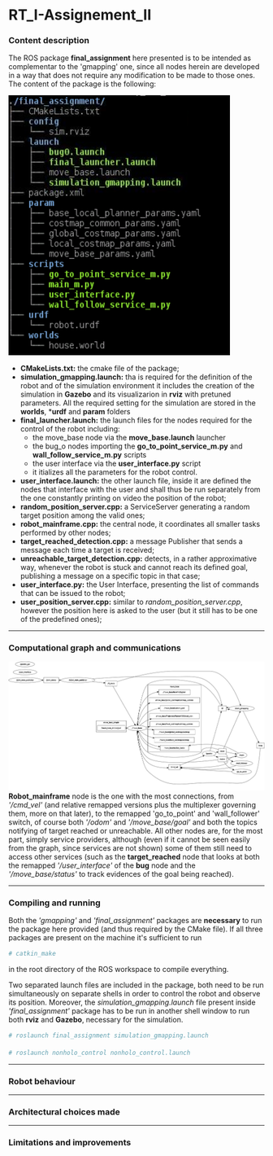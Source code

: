 #  RT_I-Assignement_II

### Content description 

The ROS package **final_assignment** here presented is to be intended as complementar to the 'gmapping' one,
since all nodes herein are developed in a way that does not require any modification to be made to those ones.
The content of the package is the following:

![package_tree](images/final_tree.png)
- **CMakeLists.txt:** the cmake file of the package;
- **simulation_gmapping.launch:** tha is required for the definition of the robot and of the simulation environment
	it includes the creation of the simulation in **Gazebo** and its visualizarion in **rviz** with pretuned
 	parameters.
	All the required setting for the simulation are stored in the **worlds**, ***urdf** and **param** folders
- **final_launcher.launch:** the launch files for the nodes required for the control of the robot including:
	- the move_base node via the **move_base.launch** launcher
	- the bug_o nodes importing the **go_to_point_service_m.py** and **wall_follow_service_m.py** scripts
	- the user interface via the **user_interface.py** script
	- it itializes all the parameters for the robot control.
- **user_interface.launch:** the other launch file, inside it are defined the nodes that interface with the
	user and shall thus be run separately from the one constantly printing on video the position of the
	robot;
- **random_position_server.cpp:** a ServiceServer generating a random target position among the valid ones;
- **robot_mainframe.cpp:** the central node, it coordinates all smaller tasks performed by other nodes;
- **target_reached_detection.cpp:** a message Publisher that sends a message each time a target is received;
- **unreachable_target_detection.cpp:** detects, in a rather approximative way, whenever the robot is stuck and
	cannot reach its defined goal, publishing a message on a specific topic in that case;
- **user_interface.py:** the User Interface, presenting the list of commands that can be issued to the robot;
- **user_position_server.cpp:** similar to *random_position_server.cpp*, however the position here is asked to the
	user (but it still has to be one of the predefined ones);

---

### Computational graph and communications

![rqt_graph](images/graph_final.png)
**Robot_mainframe** node is the one with the most connections,
from _'/cmd_vel'_ (and relative remapped versions plus the multiplexer governing them, more on that later), to the 
remapped 'go_to_point' and 'wall_follower' switch, of course both _'/odom'_ and _'/move_base/goal'_ and both the
topics notifying of target reached or unreachable. All other nodes are, for the most part, simply service providers,
although (even if it cannot be seen easily from the graph, since services are not shown) some of them still need to
access other services (such as the **target_reached** node that looks at both the remapped _'/user_interface'_ of the
**bug** node and the _'/move_base/status'_ to track evidences of the goal being reached).

---

### Compiling and running

Both the _'gmapping'_ and _'final_assignment'_ packages are **necessary** to run the package here provided (and thus
required by the CMake file). If all three packages are present on the machine it's sufficient to run 
```bash
# catkin_make
```
in the root directory of the ROS workspace to compile everything.

Two separated launch files are included in the package, both need to be run simultaneously on separate shells
in order to control the robot and observe its position. Moreover, the _simulation_gmapping.launch_ file present inside
_'final_assignment'_ package has to be run in another shell window to run both **rviz** and **Gazebo**, necessary for 
the simulation.
```bash
# roslaunch final_assignment simulation_gmapping.launch

# roslaunch nonholo_control nonholo_control.launch
```
---

### Robot behaviour
<!---
The robot, as demanded, can move around the environment, going towards one of the 6 goal coordinates allowed, using either
'move_base' or 'bug0' path planning algorithm, accepting new commands each time the previous goal is reached. Moreover, it can start following the walls of the environment without a fixed goal, behaviour during which a new command can be inserted at any given time. It should be mentioned that, due to the limited capabilities of the
'bug0' algorithm, it's possibile (and rather frequent) that the robots gets stuck in one of the "rooms" in the environment,
following the walls without ever actually managing to move towards the goal. To address that case, however, a simple recovery
behaviour has been implemented, having the robot fall back to the previous target (considered as a safe place) using the 'move_base'
algorithm (which is more robust, already presenting ad-hoc recovery behaviours in case of planning or driving errors) in case more 
than two minutes pass from the definition of a target and its achievement. While the robot is trying to reach a goal its position,
goal and distance between the two are printed on screen (and thus to the log file) enabling the tracking of the system.-->

---

### Architectural choices made
<!---
As mentioned, a peculiar design choice was made before starting this project: no modifications were allowed to the _'final_assignment'_
nor to the _'gmapping'_ packages: this Black Box approach was sought after in order to simulate an industrial environment, where notions
about the tools given may come solely from the observation of the system behaviour, without any knowledge of the inner mechanisms
(for whichever legal or industrial reasson). However, being said packages (_'final_assignment'_ in particular) not designed to be used
in this way, the work that had to be done was quite the challenge and required some non-trivial component to work properly, together with
some "unelegant" (but, I believe, necessary) choice.
The atwo algorithms, 'move_base' and 'bug0', have very different approaches to the problem
- the former basing its behaviour on actions and messages, being able to automatically react to a new goal instance and constantly
	emitting status messages;
- the latter retrieving the target position from a parameter server in specific states of its operation, not being able to react to
	external stimuli;	
This meant that a lot of the operations and services provided by the **nonholo_control** package have to deal with very different
communication mechanisms, trying to hide this differences (abstracting the inner workings) from the the **robot_mainframe** node,
which has been developed in a way that allows for other planning algorithms to be added with very little modification to the code.
The first problem encountered was to avoid crosstalk on the _'/cmd_vel'_ topic, since both algorithms output a driving 
message tehere by default: for that reason, the velocity output topics of those nodes have been remapped, and a multiplexer has been 
used to shift control over the channel to either of the two, depending on the user preferences. A similar problem was faced when
dealing with the "wall follower" behaviour, to be implemented independently from the planning algorithm used at any given time:
since 'bug_m' would generally control the services for switching on and off the "go_to_point" and "wall_follower" behaviours its
requests had to be silenced while the robot was following the walls by user choice (or it would try to drive the robot back to its
previous target). For this end a service resembling a mutex, but actually closer to a conditional router, was designed and, once
again, the services from the algorithms remapped to retrieve which node made each request.
Finally, what probably constituted the most labour intensive part of the design and debugging process was working around the target
retrieval method of the 'bug_m': as mentioned, this originally happened in two very specific cases, either at the booting of the node
(where two values provided by the parameter server are read) or whenever a previous target was reached, when a call to a user interface
service was made before reading the parameters (which, at the time of the response, would be updated with new values inserted by the 
user via the UI). Unfortunatly, this was not viable since this service call has been used to detect the reaching of a target from
'bug_m' perspective, so the current user interface could not communicate directly with this service. But the response to such service
had to wait until a new target was issued from the user, or 'bug' node would read the target coordinates *before* the update.
A conditional variable, coupled with a mutex, has been used to prevent such service callback to return before a new target was issued 
(detected by reading the _'/move_base/goal'_ topic): however, being all services and topics for the node queued by default in the same
Callback Queue, and being it checked by a single Spinner, using a conditional variable in that service callback would mean block the
entire process, making the system hang indefinitely (since no messages from _'/move_base/goal'_ would be read, thus never modifying
the conditional variable). To avoid this issue a separate Callback Queue, together with an additional spinner run in a new thread of the node,
was designed, so that the blocking of that queue would not prevent all other messages and services calls from being served.
This, however, could not work in all scenarios: whenever a target was deemed unreachable and the recovery behaviour adopted, the target would
fall back to its previous (safe) value, which means the robot changed target without having reached the previous one: in other words,
there is no way of communicating such change to the 'bug' node, which would not recognize the new goal as the valid one, leading to
numerous problems (eg. the bug0 algorithm would not stop, evaluating the proximity with respect to the old goal while being driven towards 
the new one): the only solution found for that was to commpletely restart the 'bug' node, taking advantage of the fact that the first target 
position is retrived at node booting. That's been accomplished using the *roslaunch* API from within a python script to launch a new instance 
of the node (which would by default shut down the previous one). It's by no mean an optimal strategy, but it's the only one that could work 
(at least that I knew of) without modifying the 'bug_m.py' script. -->

---

### Limitations and improvements
<!---
Of course, one main issue related to the approach followed is that the entire project is largely unoptimized, many more services and
checks are implemented with respect to what would have been by modifying few lines of code in the 'bug_m' script. On top of that, the 
recovery behaviour is quite rudimental and, due to the way the system operates, it automatically changes the planning algorithm to 
'move_base', no matter what was used before (but it can easily be reverted back to 'bug0' via the UI once the safe goal is reached).
Even more, having to restart a node to make everything work is generally a strategy to avoid but, since it's technically due to a planning
error, it's not completely inappropriate either: for sure not the most elegant approach.
As a side note, more graphical than anything, once a wall following procedure is started the previous goal is still displayed on 
'rviz', which might confuse an unexperienced user.
Moreover, having always both planners work on each target but reading up only one of the two outputs is surely a waste of resources,
which would need to be optimized in a real world scenario.
Lastly, since the check on a target being reached is leaved to the pre-existing algorithms, the parameters therein define the tolerance
of the final position with respect to the given goal, which can lead to some occasional problem, where the distance from the target would
be just slightly larger than the threshold and both 'bug0' and 'move_base' would need few seconds to stop, even if the robot is not moving 
(but in all tests performed still managed to converge, thanks to 'move_base' target detection). A simple workaround would be to enlarge the
tolerance value in 'bug_m.py' script to something closer to 0.5, which wasn't done here since that value is hardcoded in the script itself. -->

